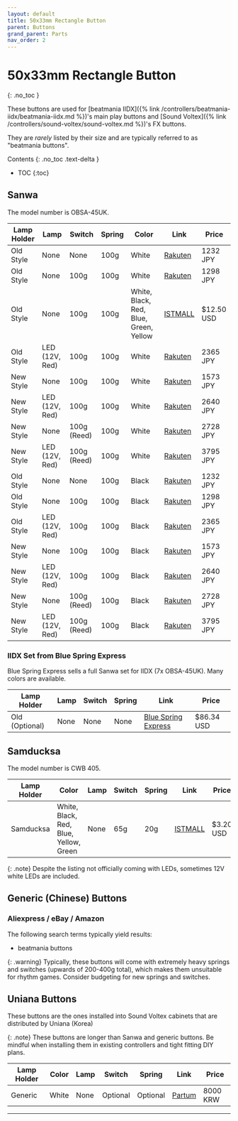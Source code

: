 ```yaml
---
layout: default
title: 50x33mm Rectangle Button
parent: Buttons
grand_parent: Parts
nav_order: 2
---
```


# 50x33mm Rectangle Button
{: .no_toc }

These buttons are used for [beatmania IIDX]({% link /controllers/beatmania-iidx/beatmania-iidx.md %})'s main play buttons and [Sound Voltex]({% link /controllers/sound-voltex/sound-voltex.md %})'s FX buttons.

They are *rarely* listed by their size and are typically referred to as "beatmania buttons".

Contents
{: .no_toc .text-delta }

- TOC
{:toc}

## Sanwa

The model number is OBSA-45UK.

| **Lamp Holder** | **Lamp**           | **Switch**  | **Spring** | **Color** | **Link**       | **Price**  |
|-----------------|--------------------|-------------|------------|-----------|----------------|------------|
| Old Style       | None               | None        | 100g       | White     | [Rakuten][R1]  | 1232 JPY   |
| Old Style       | None               | 100g        | 100g       | White     | [Rakuten][R2]  | 1298 JPY   |
| Old Style       | None               | 100g        | 100g       | White, Black, Red, Blue, Green, Yellow     | [ISTMALL][I1]  | $12.50 USD |
| Old Style       | LED (12V, Red)     | 100g        | 100g       | White     | [Rakuten][R3]  | 2365 JPY   |
| New Style       | None               | 100g        | 100g       | White     | [Rakuten][R4]  | 1573 JPY   |
| New Style       | LED (12V, Red)     | 100g        | 100g       | White     | [Rakuten][R5]  | 2640 JPY   |
| New Style       | None               | 100g (Reed) | 100g       | White     | [Rakuten][R6]  | 2728 JPY   |
| New Style       | LED (12V, Red)     | 100g (Reed) | 100g       | White     | [Rakuten][R7]  | 3795 JPY   |
| Old Style       | None               | None        | 100g       | Black     | [Rakuten][R8]  | 1232 JPY   |
| Old Style       | None               | 100g        | 100g       | Black     | [Rakuten][R9]  | 1298 JPY   |
| Old Style       | LED (12V, Red)     | 100g        | 100g       | Black     | [Rakuten][R10] | 2365 JPY   |
| New Style       | None               | 100g        | 100g       | Black     | [Rakuten][R11] | 1573 JPY   |
| New Style       | LED (12V, Red)     | 100g        | 100g       | Black     | [Rakuten][R12] | 2640 JPY   |
| New Style       | None               | 100g (Reed) | 100g       | Black     | [Rakuten][R13] | 2728 JPY   |
| New Style       | LED (12V, Red)     | 100g (Reed) | 100g       | Black     | [Rakuten][R14] | 3795 JPY   |

### IIDX Set from Blue Spring Express

Blue Spring Express sells a full Sanwa set for IIDX (7x OBSA-45UK). Many colors are available.

| **Lamp Holder** | **Lamp** | **Switch**  | **Spring** | **Link**                   | **Price**   |
|-----------------|----------|-------------|------------|----------------------------|-------------|
| Old (Optional)  | None     | None        | None       | [Blue Spring Express][B1]  | $86.34 USD |

## Samducksa

The model number is CWB 405.

| **Lamp Holder** | **Color**                              | **Lamp** | **Switch** | **Spring** | **Link**      | **Price**  |
|-----------------|----------------------------------------|----------|------------|------------|---------------|------------|
| Samducksa       | White, Black, Red, Blue, Yellow, Green | None     | 65g        | 20g        | [ISTMALL][I2] | $3.20 USD  |

{: .note}
Despite the listing not officially coming with LEDs, sometimes 12V white LEDs are included.

## Generic (Chinese) Buttons

### Aliexpress / eBay / Amazon

The following search terms typically yield results:

* beatmania buttons

{: .warning}
Typically, these buttons will come with extremely heavy springs and switches (upwards of 200-400g total), which makes them unsuitable for rhythm games. Consider budgeting for new springs and switches.

## Uniana Buttons

These buttons are the ones installed into Sound Voltex cabinets that are distributed by Uniana (Korea)

{: .note}
These buttons are longer than Sanwa and generic buttons. Be mindful when installing them in existing controllers and tight fitting DIY plans.

| **Lamp Holder** | **Color** | **Lamp** | **Switch**  | **Spring** | **Link**      | **Price** |
|-----------------|-----------|----------|-------------|------------|---------------|-----------|
| Generic         | White     | None     | Optional    | Optional   | [Partum][P1]  | 8000 KRW  |

----

[R1]: https://item.rakuten.co.jp/sanwadenshi/ilumb_5000/
[R2]: https://item.rakuten.co.jp/sanwadenshi/ilumb_100/
[R3]: https://item.rakuten.co.jp/sanwadenshi/ilumb_099/
[R4]: https://item.rakuten.co.jp/sanwadenshi/ilumb_104/
[R5]: https://item.rakuten.co.jp/sanwadenshi/ilumb_103/
[R6]: https://item.rakuten.co.jp/sanwadenshi/ilumb_108/
[R7]: https://item.rakuten.co.jp/sanwadenshi/ilumb_107/
[R8]: https://item.rakuten.co.jp/sanwadenshi/ilumb_5001/
[R9]: https://item.rakuten.co.jp/sanwadenshi/ilumb_098/
[R10]: https://item.rakuten.co.jp/sanwadenshi/ilumb_097/
[R11]: https://item.rakuten.co.jp/sanwadenshi/ilumb_102/
[R12]: https://item.rakuten.co.jp/sanwadenshi/ilumb_101/
[R13]: https://item.rakuten.co.jp/sanwadenshi/ilumb_106/
[R14]: https://item.rakuten.co.jp/sanwadenshi/ilumb_105/

[I1]: https://www.us.istmall.co.kr/Product/Detail/view/pid/39/cid/161
[I2]: https://www.us.istmall.co.kr/Product/Detail/view/pid/71/cid/161

[B1]: https://bluespringexpress.net/en-us/products/iidx-sanwa-set
[P1]: https://smartstore.naver.com/partum/products/5882277767